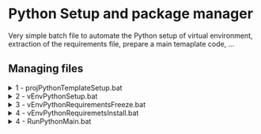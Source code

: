 # Python Setup and package manager 

Very simple batch file to automate the Python setup of virtual environment, extraction of the requirements file, prepare a main temaplate code, ...

## Managing files

<details><summary>1 - projPythonTemplateSetup.bat</summary>
running this file will create a "main.py" file using the "template.py" example, if the main.py file is not already in the folder
</details>

<details><summary>2 - vEnvPythonSetup.bat</summary>
running this file will create a virtual environment where all the packages have to be installed.
  To access this virtual environment, open the command prompt and type
  
  ```
  .venv\Scripts\activate
  ```

Then, having (.vEnv) activated, install the package you need, one by one

  ```
  pip install packageX
  ```

Otherwise, if you have a requirements.txt file you can use the dedicated script
</details>

<details><summary>3 - vEnvPythonRequirementsFreeze.bat</summary>
running this file will create a "requirements.txt" file with the collection of all versioning of libraries.

  This, only if a virtual environment is available
</details>

<details><summary>4 - vEnvPythonRequiremetsInstall.bat</summary>
running this file will install all the libraries reported in the reference file.

  This, only if a requirements.txt file and the virtual environment are available
</details>

<details><summary>4 - RunPythonMain.bat</summary>
running this file will run the main.py file. 

  This, only if a main.py file is available
</details>